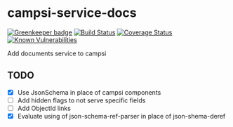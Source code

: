 # campsi-service-docs

[![Greenkeeper badge](https://badges.greenkeeper.io/campsi/campsi-service-docs.svg)](https://greenkeeper.io/)
[![Build Status][build-image]][build-url]
[![Coverage Status][coverage-image]][coverage-url]
[![Known Vulnerabilities][vulnerabilities-image]][vulnerabilities-url]

Add documents service to campsi

## TODO
 - [X] Use JsonSchema in place of campsi components
 - [ ] Add hidden flags to not serve specific fields
 - [ ] Add ObjectId links
 - [X] Evaluate using of json-schema-ref-parser in place of json-shema-deref

[build-image]: https://travis-ci.org/campsi/campsi-service-docs.svg?branch=master
[build-url]: https://travis-ci.org/campsi/campsi-service-docs

[coverage-image]: https://coveralls.io/repos/github/campsi/campsi-service-docs/badge.svg?branch=master
[coverage-url]: https://coveralls.io/github/campsi/campsi-service-docs?branch=master

[vulnerabilities-image]: https://snyk.io/test/github/campsi/campsi-service-docs/badge.svg
[vulnerabilities-url]: https://snyk.io/test/github/campsi/campsi-service-docs
